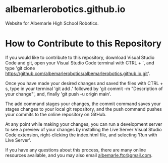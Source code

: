 # albemarlerobotics.github.io

Website for Albemarle High School Robotics.

# How to Contribute to this Repository

If you would like to contribute to this repository, download Visual Studio Code and git, open your Visual Studio Code terminal with CTRL + `, and type 'git clone https://github.com/albemarlerobotics/albemarlerobotics.github.io.git'.

Once you have made your desired changes and saved the files with CTRL + s, type in your terminal 'git add .' followed by 'git commit -m "Description of your change"', and, finally 'git push -u origin main'.

The add command stages your changes, the commit command saves your stages changes to your local git repository, and the push command pushes your commits to the online repository on GitHub.

At any point while making your changes, you can run a development server to see a preview of your changes by installing the Live Server Visual Studio Code extension, right-clicking the index.html file, and selecting 'Run with Live Server'.

If you have any questions about this process, there are many online resources available, and you may also email albemarle.ftc@gmail.com.
